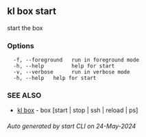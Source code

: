 ## kl box start

start the box



### Options

```
  -f, --foreground   run in foreground mode
  -h, --help         help for start
  -v, --verbose      run in verbose mode
  -h, --help   help for start
```

### SEE ALSO

* [kl box](kl_box.md)  - box [start | stop | ssh | reload | ps]

###### Auto generated by start CLI on 24-May-2024
